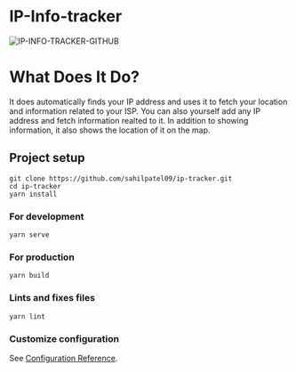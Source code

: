 # IP-Info-tracker

![IP-INFO-TRACKER-GITHUB](https://raw.githubusercontent.com/sahilpatel09/ip-tracker/main/public/screenshot_ip_info_tracker.png)

# What Does It Do?
It does automatically finds your IP address and uses it to fetch your location and information related to your ISP. You can also yourself add any IP address and fetch information realted to it. In addition to showing information, it also shows the location of it on the map.
## Project setup
```
git clone https://github.com/sahilpatel09/ip-tracker.git
cd ip-tracker
yarn install
```

### For development
```
yarn serve
```

### For production
```
yarn build
```

### Lints and fixes files
```
yarn lint
```

### Customize configuration
See [Configuration Reference](https://cli.vuejs.org/config/).
